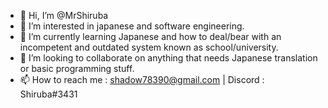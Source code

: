 - 👋 Hi, I’m @MrShiruba
- 👀 I’m interested in japanese and software engineering.
- 🌱 I’m currently learning Japanese and how to deal/bear with an incompetent and outdated system known as school/university.
- 💞️ I’m looking to collaborate on anything that needs Japanese translation or basic programming stuff.
- 📫 How to reach me : shadow78390@gmail.com | Discord : Shiruba#3431

<!---
MrShiruba/MrShiruba is a ✨ special ✨ repository because its `README.md` (this file) appears on your GitHub profile.
You can click the Preview link to take a look at your changes.
--->
